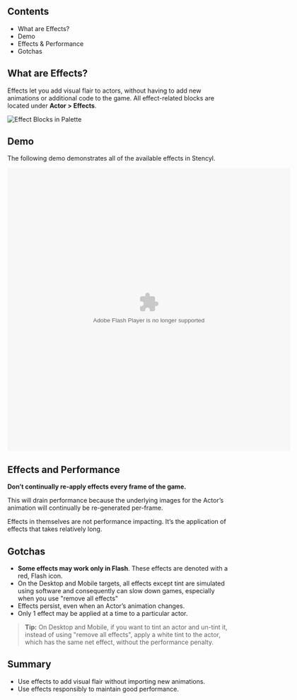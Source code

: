 ## Contents

* What are Effects?
* Demo
* Effects & Performance
* Gotchas


## What are Effects?

Effects let you add visual flair to actors, without having to add new animations or additional code to the game. All effect-related blocks are located under **Actor > Effects**.

![Effect Blocks in Palette](https://raw.githubusercontent.com/Stencyl/stencylpedia/master/chapter-6/images/effects-1.png)


## Demo

The following demo demonstrates all of the available effects in Stencyl.

<embed allowscriptaccess="never" height="640" quality="high" src="http://dl.dropbox.com/u/2769678/EffectsSandbox.swf" type="application/x-shockwave-flash" width="640"></embed>


## Effects and Performance

**Don’t continually re-apply effects every frame of the game.**

This will drain performance because the underlying images for the Actor’s animation will continually be re-generated per-frame.

Effects in themselves are not performance impacting. It’s the application of effects that takes relatively long.

 
## Gotchas

* **Some effects may work only in Flash**. These effects are denoted with a red, Flash icon.
* On the Desktop and Mobile targets, all effects except tint are simulated using software and consequently can slow down games, especially when you use "remove all effects"
* Effects persist, even when an Actor’s animation changes.
* Only 1 effect may be applied at a time to a particular actor.

> **Tip:** On Desktop and Mobile, if you want to tint an actor and un-tint it, instead of using "remove all effects", apply a white tint to the actor, which has the same net effect, without the performance penalty.
 

## Summary

* Use effects to add visual flair without importing new animations.
* Use effects responsibly to maintain good performance.
